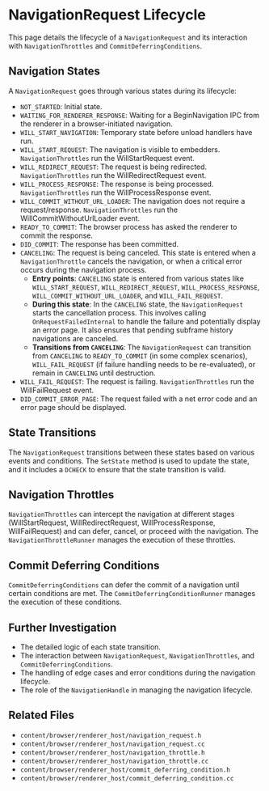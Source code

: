 # NavigationRequest Lifecycle

This page details the lifecycle of a `NavigationRequest` and its interaction with `NavigationThrottles` and `CommitDeferringConditions`.

## Navigation States

A `NavigationRequest` goes through various states during its lifecycle:

- `NOT_STARTED`: Initial state.
- `WAITING_FOR_RENDERER_RESPONSE`: Waiting for a BeginNavigation IPC from the renderer in a browser-initiated navigation.
- `WILL_START_NAVIGATION`: Temporary state before unload handlers have run.
- `WILL_START_REQUEST`: The navigation is visible to embedders. `NavigationThrottles` run the WillStartRequest event.
- `WILL_REDIRECT_REQUEST`: The request is being redirected. `NavigationThrottles` run the WillRedirectRequest event.
- `WILL_PROCESS_RESPONSE`: The response is being processed. `NavigationThrottles` run the WillProcessResponse event.
- `WILL_COMMIT_WITHOUT_URL_LOADER`: The navigation does not require a request/response. `NavigationThrottles` run the WillCommitWithoutUrlLoader event.
- `READY_TO_COMMIT`: The browser process has asked the renderer to commit the response.
- `DID_COMMIT`: The response has been committed.
- `CANCELING`: The request is being canceled.
  This state is entered when a `NavigationThrottle` cancels the navigation, or when a critical error occurs during the navigation process.
  - **Entry points**: `CANCELING` state is entered from various states like `WILL_START_REQUEST`, `WILL_REDIRECT_REQUEST`, `WILL_PROCESS_RESPONSE`, `WILL_COMMIT_WITHOUT_URL_LOADER`, and `WILL_FAIL_REQUEST`.
  - **During this state**: In the `CANCELING` state, the `NavigationRequest` starts the cancellation process. This involves calling `OnRequestFailedInternal` to handle the failure and potentially display an error page. It also ensures that pending subframe history navigations are canceled.
  - **Transitions from `CANCELING`**: The `NavigationRequest` can transition from `CANCELING` to `READY_TO_COMMIT` (in some complex scenarios), `WILL_FAIL_REQUEST` (if failure handling needs to be re-evaluated), or remain in `CANCELING` until destruction.
- `WILL_FAIL_REQUEST`: The request is failing. `NavigationThrottles` run the WillFailRequest event.
- `DID_COMMIT_ERROR_PAGE`: The request failed with a net error code and an error page should be displayed.

## State Transitions

The `NavigationRequest` transitions between these states based on various events and conditions. The `SetState` method is used to update the state, and it includes a `DCHECK` to ensure that the state transition is valid.

## Navigation Throttles

`NavigationThrottles` can intercept the navigation at different stages (WillStartRequest, WillRedirectRequest, WillProcessResponse, WillFailRequest) and can defer, cancel, or proceed with the navigation. The `NavigationThrottleRunner` manages the execution of these throttles.

## Commit Deferring Conditions

`CommitDeferringConditions` can defer the commit of a navigation until certain conditions are met. The `CommitDeferringConditionRunner` manages the execution of these conditions.

## Further Investigation

- The detailed logic of each state transition.
- The interaction between `NavigationRequest`, `NavigationThrottles`, and `CommitDeferringConditions`.
- The handling of edge cases and error conditions during the navigation lifecycle.
- The role of the `NavigationHandle` in managing the navigation lifecycle.

## Related Files

- `content/browser/renderer_host/navigation_request.h`
- `content/browser/renderer_host/navigation_request.cc`
- `content/browser/renderer_host/navigation_throttle.h`
- `content/browser/renderer_host/navigation_throttle.cc`
- `content/browser/renderer_host/commit_deferring_condition.h`
- `content/browser/renderer_host/commit_deferring_condition.cc`
